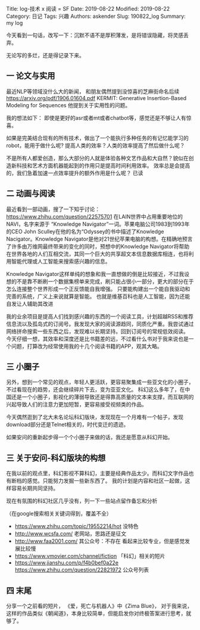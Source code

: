 Title: log-技术 x 阅读 = SF
Date: 2019-08-22
Modified: 2019-08-22
Category: 日记
Tags: 兴趣
Authors: askender
Slug: 190822_log
Summary: my log

今天看到一句话，改写一下：沉默不语不是厚积薄发，是将错误隐藏，将灵感丢弃。

无论写的多烂，还是得记录下来。

## 一 论文与实用

最近NLP等领域没什么大的新闻， 和朋友偶然提到没惊喜的芝麻街命名后续 https://arxiv.org/pdf/1906.01604.pdf   KERMIT: Generative Insertion-Based Modeling for Sequences  他提到关于实用性的问题。

我的想法如下：
即使是更好的asr或者mt或者chatbot等，感觉还是不够让人有惊喜。

如果是完美结合现有的所有技术，做出了一个能执行多种任务的有记忆能学习的robot，能用于做什么呢?  提高人类的效率？人类的效率提高了然后做什么呢？

不是所有人都爱创造，那么大部分的人就是体验各种文艺作品和大自然？貌似在创造新科技和艺术方面机器能起到的作用只是提高时间利用效率。   效率总是会提高的，我们急着加速一点效率提升的额外作用是什么呢？
已读

## 二 动画与阅读
最近看到一部动画，搜了一下知乎讨论： https://www.zhihu.com/question/22575701
在LAIN世界中占用重要地位的NAVI，名字来源于 “Knowledge Navigator”一词。苹果电脑公司1983到1993年的CEO John Sculley在他的名为“Odyssey的书中描述了Knowledge Nacigator。Knowledge Navigator是他对21世纪苹果电脑的构想。在精确地预言了许多由万维网最终带来的变化的同时，预想中的Knowledge Navigator将帮助在世界各地的人们互相交流，其同一个巨大的共享超文本信息数据库相连，也将利用智能代理或人工智能来搜索感兴趣的信息。

Knowledge Navigator这样单纯的想象和我一直想做的倒是比较接近，不过我设想的不是靠不断刷一个数据集榜单来完成，刷只能占很小一部分，更大的部分在于怎么连接整个世界形成一个正反馈能自我增强。    只要能构建出一个能自我驱动和完善的系统，广义上来说就算是智能。    也就是维基百科也是人工智能，因为还能自发让人辅助其改进

我的业余项目是提高人们找到感兴趣的东西的一个阅读工具，计划超越RSS和推荐信息流以及孤岛式的订阅号。我发现大家的阅读源趋同，同质化严重。我尝试通过网络拼命搜索一些东西之后，发现难以长期坚持。回到订阅号的常规低效阅读。 今天仔细一想，其效率和深度还是比书籍差的远，不过看什么书对于我来说也是一个问题，打算改为经常使用我的十几个阅读书籍的APP，观其大略。

## 三 小圈子
另外，想到一个常见的观点，年轻人更活跃，更容易聚集成一些亚文化的小圈子，不过看现在的趋势，还会继续碎片下去，变为亚亚文化。 科幻这么多年了，在中国还是一个小圈子，影视化的薄弱导致还是得靠高质量的文本来支撑，而互联网的兴起导致人们的注意力更加短暂，更容易接受视频类的作品。

今天偶然逛到了北大未名论坛科幻版块，发现现在一个月难有一个帖子，发现download部分还是Telnet相关的，时代变迁的遗迹。

如果安问的重新起步得一个个小圈子来做的话，我还是愿意从科幻开始。

## 三 关于安问-科幻版块的构想
在我以前的观点里，科幻影视不算科幻，主要是经典作品太少。而科幻文字作品也有断档的感觉。只能努力发掘一些新东西了。
我的计划是内容和社区一起做，这样容易长期共同坚持。

现在有氛围的科幻社区几乎没有，列一下一些站点留作备忘和分析

（在google搜索相关关键词得到，覆盖不全）
- https://www.zhihu.com/topic/19552214/hot 没特色
- http://www.wcsfa.com/ 老网站，思路还是征文
- http://www.faa2001.com/  其公众号：不存在  看起来比较专业，但是感觉发展比较慢
- https://www.vmovier.com/channel/fiction 「科幻」相关的短片
- https://www.jianshu.com/p/f4b0bef0a22e https://www.zhihu.com/question/22821972 公众号列表



## 四 末尾
分享一个之前看的短片， 《爱，死亡与机器人》中《Zima Blue》， 对于我来说，这样的作品类似《朝闻道》，本身比较简单，但能启发你对终极答案进行思考，就够了。
